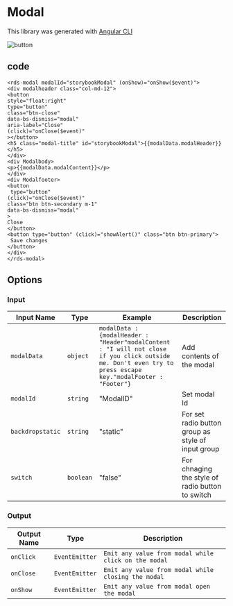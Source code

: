 # Modal

This library was generated with [Angular CLI](https://github.com/angular/angular-cli)
<p align="left">
<img src="../../assets/modal-Example.png" alt="button"/>
<p/>

## code
`<rds-modal modalId="storybookModal" (onShow)="onShow($event)">`  
  `<div modalheader class="col-md-12">`  
   `<button`  
      `style="float:right"`  
      `type="button"`   
      `class="btn-close"`  
      `data-bs-dismiss="modal"`  
      `aria-label="Close"`  
      `(click)="onClose($event)"`  
    `></button>`  
    `<h5 class="modal-title" id="storybookModal">{{modalData.modalHeader}}</h5>`  
  `</div>`  
  `<div Modalbody>`  
    `<p>{{modalData.modalContent}}</p>`  
  `</div>`  
  `<div Modalfooter>`  
    `<button`  
     ` type="button"`  
      `(click)="onClose($event)"`  
      `class="btn btn-secondary m-1"`  
      `data-bs-dismiss="modal"`  
    `>`  
      `Close`  
    `</button>`  
    `<button type="button" (click)="showAlert()" class="btn btn-primary">`  
     ` Save changes`  
    `</button>`  
  `</div>`  
`</rds-modal>`   


## Options
### Input
<!-- prettier-ignore -->
| Input Name                  | Type                             |Example| Description                                                                  |
| --------------------------- | -------------------------------- |------------| ---------------------------------------------------------------------------- |
| `modalData`                | `object`                          |`modalData : {modalHeader : "Header"modalContent : "I will not close if you click outside me. Don't even try to press escape key."modalFooter : "Footer"}`|Add contents of the modal
| `modalId`                    | `string`                          | "ModalID"|Set modal Id |
| `backdropstatic`              |  `string`                         | "static"|For set radio button group as style of input group|
| `switch`                    | `boolean` |     "false"|For chnaging the style of radio button to switch           |

### Output
| Output Name                 | Type          | Description                     |      
| --------------------------- | --------------|------------------|
| `onClick`                 |  `EventEmitter`  | `Emit any value from modal while click on the modal`  |
| `onClose`                 |  `EventEmitter`  | `Emit any value from modal while closing the modal`  |
| `onShow`                 |  `EventEmitter`  | `Emit any value from modal open the modal`  |
